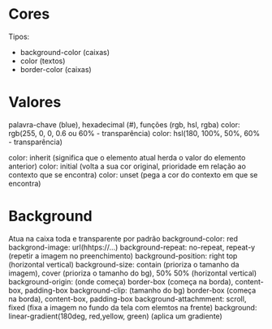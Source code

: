 # Cores

Tipos:

- background-color (caixas)
- color (textos)
- border-color (caixas)

# Valores

palavra-chave (blue), hexadecimal (#), funções (rgb, hsl, rgba)
color: rgb(255, 0, 0, 0.6 ou 60% - transparência)
color: hsl(180, 100%, 50%, 60% - transparência)

color: inherit (significa que o elemento atual herda o valor do elemento anterior)
color: initial (volta a sua cor original, prioridade em relação ao contexto que se encontra)
color: unset (pega a cor do contexto em que se encontra)

# Background

Atua na caixa toda e transparente por padrão
background-color: red
backgrond-image: url(hhtps://...)
background-repeat: no-repeat, repeat-y (repetir a imagem no preenchimento)
background-position: right top (horizontal vertical)
background-size: contain (prioriza o tamanho da imagem), cover (prioriza o tamanho do bg), 50% 50% (horizontal vertical)
background-origin: (onde começa) border-box (começa na borda), content-box, padding-box
background-clip: (tamanho do bg) border-box (começa na borda), content-box, padding-box
background-attachmment: scroll, fixed (fixa a imagem no fundo da tela com elemtos na frente)
background: linear-gradient(180deg, red,yellow, green) (aplica um gradiente)
